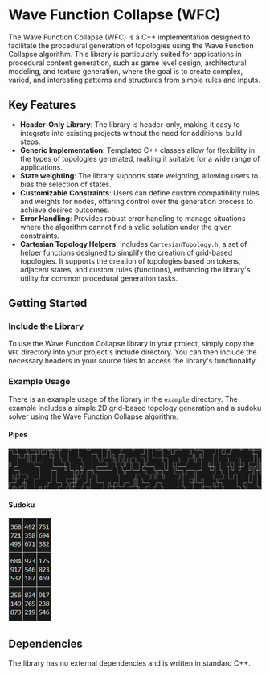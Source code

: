 # Wave Function Collapse (WFC)
The Wave Function Collapse (WFC) is a C++ implementation designed to facilitate the procedural generation of topologies using the Wave Function Collapse algorithm. This library is particularly suited for applications in procedural content generation, such as game level design, architectural modeling, and texture generation, where the goal is to create complex, varied, and interesting patterns and structures from simple rules and inputs.

## Key Features
- **Header-Only Library**: The library is header-only, making it easy to integrate into existing projects without the need for additional build steps.
- **Generic Implementation**: Templated C++ classes allow for flexibility in the types of topologies generated, making it suitable for a wide range of applications.
- **State weighting**: The library supports state weighting, allowing users to bias the selection of states.
- **Customizable Constraints**: Users can define custom compatibility rules and weights for nodes, offering control over the generation process to achieve desired outcomes.
- **Error Handling**: Provides robust error handling to manage situations where the algorithm cannot find a valid solution under the given constraints.
- **Cartesian Topology Helpers**: Includes `CartesianTopology.h`, a set of helper functions designed to simplify the creation of grid-based topologies. It supports the creation of topologies based on tokens, adjacent states, and custom rules (functions), enhancing the library's utility for common procedural generation tasks.

## Getting Started

### Include the Library
To use the Wave Function Collapse library in your project, simply copy the `WFC` directory into your project's include directory. You can then include the necessary headers in your source files to access the library's functionality.

### Example Usage
There is an example usage of the library in the `example` directory. The example includes a simple 2D grid-based topology generation and a sudoku solver using the Wave Function Collapse algorithm.

#### Pipes
![](imgs/pipes.png)

#### Sudoku
![](imgs/sudoku.png)

## Dependencies
The library has no external dependencies and is written in standard C++.
